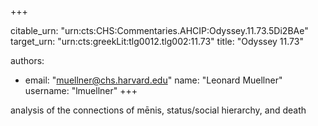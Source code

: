 +++


citable_urn: "urn:cts:CHS:Commentaries.AHCIP:Odyssey.11.73.5Di2BAe"
target_urn: "urn:cts:greekLit:tlg0012.tlg002:11.73"
title: "Odyssey 11.73"

authors:
- email: "muellner@chs.harvard.edu"
  name: "Leonard Muellner"
  username: "lmuellner"
+++

<p>analysis of the connections of mēnis, status/social hierarchy, and death</p>